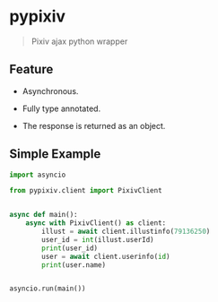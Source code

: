 # pypixiv

> Pixiv ajax python wrapper

## Feature

* Asynchronous.

* Fully type annotated.

* The response is returned as an object.

## Simple Example

```py
import asyncio

from pypixiv.client import PixivClient


async def main():
    async with PixivClient() as client:
        illust = await client.illustinfo(79136250)
        user_id = int(illust.userId)
        print(user_id)
        user = await client.userinfo(id)
        print(user.name)


asyncio.run(main())
```
